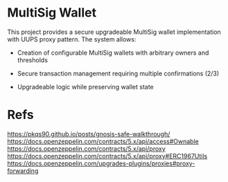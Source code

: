 # MultiSig Wallet

This project provides a secure upgradeable MultiSig wallet implementation with
UUPS proxy pattern. The system allows:

- Creation of configurable MultiSig wallets with arbitrary owners and
  thresholds

- Secure transaction management requiring multiple confirmations ($2/3$)

- Upgradeable logic while preserving wallet state


# Refs
https://pkqs90.github.io/posts/gnosis-safe-walkthrough/
https://docs.openzeppelin.com/contracts/5.x/api/access#Ownable
https://docs.openzeppelin.com/contracts/5.x/api/proxy
https://docs.openzeppelin.com/contracts/5.x/api/proxy#ERC1967Utils
https://docs.openzeppelin.com/upgrades-plugins/proxies#proxy-forwarding
